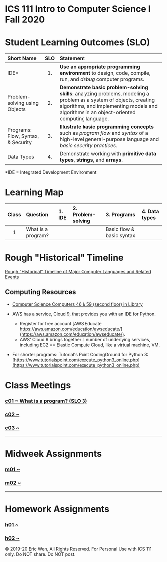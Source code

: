 # ICS 111 Intro to Computer Science I Fall 2020

# Student Learning Outcomes (SLO)

| Short Name |SLO| Statement
|:-------------|:-:|:----------
|IDE\*  |1.|__Use an appropriate programming environment__ to design, code, compile, run, and _debug_ computer programs.
|Problem-solving using Objects|2.|	__Demonstrate basic problem-solving skills__: analyzing problems, modeling a problem as a system of objects, creating algorithms, and implementing models and algorithms in an object-oriented computing language.
|Programs: Flow, Syntax, & Security  |3.|__Illustrate basic programming concepts__ such as _program flow_ and _syntax_ of a high-level general-purpose language and _basic security practices_.
|Data Types  |4.|Demonstrate working with __primitive data types__, __strings__, and __arrays__.

\*IDE = Integrated Development Environment

# Learning Map

|Class | Question                  | 1. IDE | 2. Problem-solving | 3. Programs                | 4. Data types |
|:----:|:--------------------------|:-------|:-------------------|:---------------------------|:--------------|
|   1  | What is a program?        |        |                    | Basic flow & basic syntax |               |


# Rough "Historical" Timeline
[Rough "Historical" Timeline of Major Computer Languages and Related Events](../master/timeline.md)

## Computing Resources

* [Computer Science Computers 46 & 59 (second floor) in Library](https://westoahu.hawaii.edu/library/services/technology-in-the-library/software-list/#computer)  

* AWS has a service, Cloud 9, that provides you with an IDE for Python.  
    * Register for free account [AWS Educate https://aws.amazon.com/education/awseducate/](https://aws.amazon.com/education/awseducate/).
    * AWS' Cloud 9 brings together a number of underlying services, including EC2 == Elastic Compute Cloud, like a
      virtual machine, VM.

* For shorter programs:  Tutorial's Point CodingGround for Python 3:  [https://www.tutorialspoint.com/execute_python3_online.php](https://www.tutorialspoint.com/execute_python3_online.php)  

# Class Meetings

  ### [c01 ~ What is a program? (SLO 3)](../../../c01-/)  
  
  ### [c02 ~ ](../../../c02-/)
  
  ### [c03 ~ ](../../../c03-/)

-----
# Midweek Assignments

  ### [m01 ~ ](../../../m01-/)  
  
  ### [m02 ~ ](../../../m02-/)  


-----
# Homework Assignments  

  ### [h01 ~ ](../../../h01-/)  
  
  ### [h02 ~ ](../../../h02-/)


© 2019-20 Eric Wen, All Rights Reserved.  For Personal Use with ICS 111 only.  Do NOT share.  Do NOT post.
